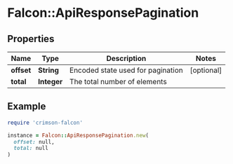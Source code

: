 # Falcon::ApiResponsePagination

## Properties

| Name | Type | Description | Notes |
| ---- | ---- | ----------- | ----- |
| **offset** | **String** | Encoded state used for pagination | [optional] |
| **total** | **Integer** | The total number of elements |  |

## Example

```ruby
require 'crimson-falcon'

instance = Falcon::ApiResponsePagination.new(
  offset: null,
  total: null
)
```

